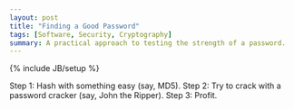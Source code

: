 ```yaml
---
layout: post
title: "Finding a Good Password"
tags: [Software, Security, Cryptography]
summary: A practical approach to testing the strength of a password.
---
```

{% include JB/setup %}

Step 1: Hash with something easy (say, MD5).
Step 2: Try to crack with a password cracker (say, John the Ripper).
Step 3: Profit.
